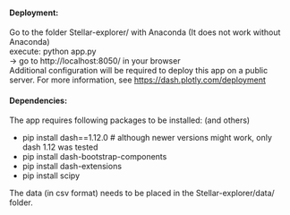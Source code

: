 #### Deployment:
Go to the folder Stellar-explorer/ with Anaconda (It does not work without Anaconda)  
 execute: python app.py  
    -> go to http://localhost:8050/ in your browser  
Additional configuration will be required to deploy this app on a public server. For more information, see https://dash.plotly.com/deployment

#### Dependencies:
The app requires following packages to be installed:  (and others)
- pip install dash==1.12.0 # although newer versions might work, only dash 1.12 was tested
- pip install dash-bootstrap-components
- pip install dash-extensions
- pip install scipy  

The data (in csv format) needs to be placed in the Stellar-explorer/data/ folder.
        
